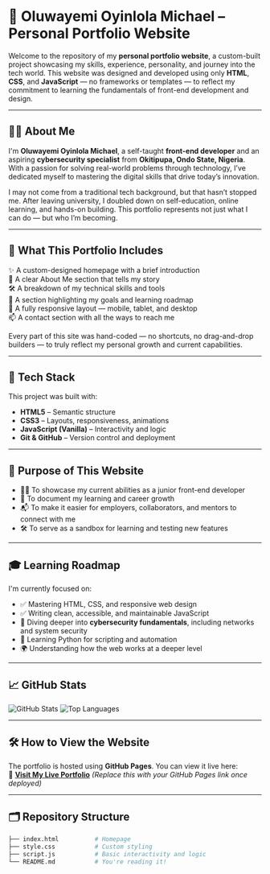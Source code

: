 # 🌟 Oluwayemi Oyinlola Michael – Personal Portfolio Website

Welcome to the repository of my **personal portfolio website**, a custom-built project showcasing my skills, experience, personality, and journey into the tech world. This website was designed and developed using only **HTML**, **CSS**, and **JavaScript** — no frameworks or templates — to reflect my commitment to learning the fundamentals of front-end development and design.

---

## 👋🏽 About Me

I'm **Oluwayemi Oyinlola Michael**, a self-taught **front-end developer** and an aspiring **cybersecurity specialist** from **Okitipupa, Ondo State, Nigeria**. With a passion for solving real-world problems through technology, I’ve dedicated myself to mastering the digital skills that drive today’s innovation.

I may not come from a traditional tech background, but that hasn’t stopped me. After leaving university, I doubled down on self-education, online learning, and hands-on building. This portfolio represents not just what I can do — but who I’m becoming.

---

## 🧠 What This Portfolio Includes

✨ A custom-designed homepage with a brief introduction  
🧭 A clear About Me section that tells my story  
🛠 A breakdown of my technical skills and tools  
🎯 A section highlighting my goals and learning roadmap  
📱 A fully responsive layout — mobile, tablet, and desktop  
📫 A contact section with all the ways to reach me

Every part of this site was hand-coded — no shortcuts, no drag-and-drop builders — to truly reflect my personal growth and current capabilities.

---

## 🔧 Tech Stack

This project was built with:

- **HTML5** – Semantic structure  
- **CSS3** – Layouts, responsiveness, animations  
- **JavaScript (Vanilla)** – Interactivity and logic  
- **Git & GitHub** – Version control and deployment  

---

## 📌 Purpose of This Website

- 🧑‍💼 To showcase my current abilities as a junior front-end developer  
- 🧠 To document my learning and career growth  
- 📬 To make it easier for employers, collaborators, and mentors to connect with me  
- 🛠 To serve as a sandbox for learning and testing new features

---

## 🎓 Learning Roadmap

I'm currently focused on:
- ✅ Mastering HTML, CSS, and responsive web design  
- ✅ Writing clean, accessible, and maintainable JavaScript  
- 📘 Diving deeper into **cybersecurity fundamentals**, including networks and system security  
- 🐍 Learning Python for scripting and automation  
- 🌍 Understanding how the web works at a deeper level  

---

## 📈 GitHub Stats

![GitHub Stats](https://github-readme-stats.vercel.app/api?username=YOUR_GITHUB_USERNAME&show_icons=true&theme=dark)
![Top Languages](https://github-readme-stats.vercel.app/api/top-langs/?username=YOUR_GITHUB_USERNAME&layout=compact&theme=dark)

---

## 🛠 How to View the Website

The portfolio is hosted using **GitHub Pages**. You can view it live here:  
🔗 [**Visit My Live Portfolio**](#) *(Replace this with your GitHub Pages link once deployed)*

---

## 🗂️ Repository Structure

```bash
├── index.html          # Homepage
├── style.css           # Custom styling
├── script.js           # Basic interactivity and logic
└── README.md           # You're reading it!